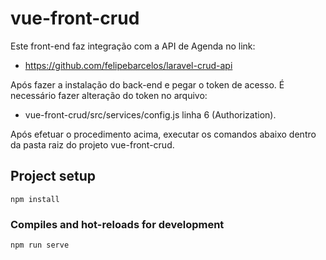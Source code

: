 # vue-front-crud

Este front-end faz integração com a API de Agenda no link:

- https://github.com/felipebarcelos/laravel-crud-api

Após fazer a instalação do back-end e pegar o token de acesso. É necessário fazer alteração do token no arquivo:

- vue-front-crud/src/services/config.js linha 6 (Authorization).

Após efetuar o procedimento acima, executar os comandos abaixo dentro da pasta raiz do projeto vue-front-crud.

## Project setup
```
npm install
```

### Compiles and hot-reloads for development
```
npm run serve
```